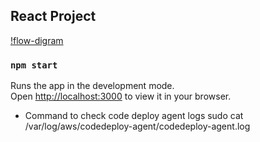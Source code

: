 ## React Project
[!flow-digram](public/flow-digram.png)

### `npm start`

Runs the app in the development mode.\
Open [http://localhost:3000](http://localhost:3000) to view it in your browser.

- Command to check code deploy agent logs
sudo cat /var/log/aws/codedeploy-agent/codedeploy-agent.log
